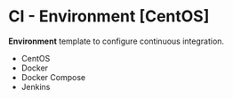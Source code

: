 # CI - Environment [CentOS]
**Environment** template to configure continuous integration.

* CentOS
* Docker
* Docker Compose
* Jenkins
